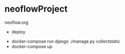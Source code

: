 # neoflowProject
neoflow.org
* deploy
+ docker-compose run django ./manage.py collectstatic
+ docker-compose up

